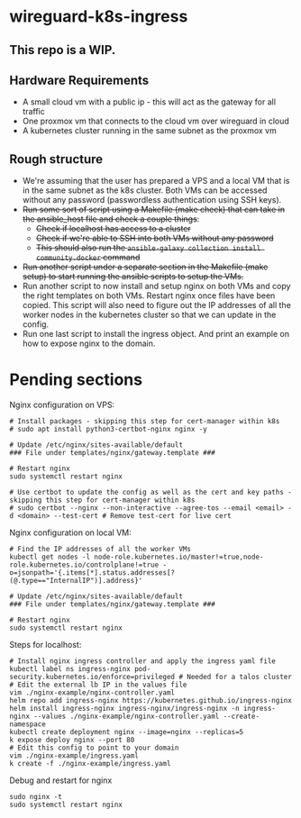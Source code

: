 # wireguard-k8s-ingress

## This repo is a WIP.

## Hardware Requirements

- A small cloud vm with a public ip - this will act as the gateway for all traffic
- One proxmox vm that connects to the cloud vm over wireguard in cloud
- A kubernetes cluster running in the same subnet as the proxmox vm

## Rough structure

- We're assuming that the user has prepared a VPS and a local VM that is in the same subnet as the k8s cluster. Both VMs can be accessed without any password (passwordless authentication using SSH keys).
- ~~Run some sort of script using a Makefile (make check) that can take in the ansible_host file and check a couple things~~:
    - ~~Check if localhost has access to a cluster~~
    - ~~Check if we're able to SSH into both VMs without any password~~
    - ~~This should also run the `ansible-galaxy collection install community.docker` command~~
- ~~Run another script under a separate section in the Makefile (make setup) to start running the ansible scripts to setup the VMs.~~
- Run another script to now install and setup nginx on both VMs and copy the right templates on both VMs. Restart nginx once files have been copied. This script will also need to figure out the IP addresses of all the worker nodes in the kubernetes cluster so that we can update in the config.
- Run one last script to install the ingress object. And print an example on how to expose nginx to the domain.


# Pending sections

Nginx configuration on VPS:

```
# Install packages - skipping this step for cert-manager within k8s
# sudo apt install python3-certbot-nginx nginx -y

# Update /etc/nginx/sites-available/default
### File under templates/nginx/gateway.template ###

# Restart nginx
sudo systemctl restart nginx

# Use certbot to update the config as well as the cert and key paths - skipping this step for cert-manager within k8s
# sudo certbot --nginx --non-interactive --agree-tos --email <email> -d <domain> --test-cert # Remove test-cert for live cert
```

Nginx configuration on local VM:

```
# Find the IP addresses of all the worker VMs
kubectl get nodes -l node-role.kubernetes.io/master!=true,node-role.kubernetes.io/controlplane!=true -o=jsonpath='{.items[*].status.addresses[?(@.type=="InternalIP")].address}'

# Update /etc/nginx/sites-available/default
### File under templates/nginx/gateway.template ###

# Restart nginx
sudo systemctl restart nginx
```

Steps for localhost:

```
# Install nginx ingress controller and apply the ingress yaml file
kubectl label ns ingress-nginx pod-security.kubernetes.io/enforce=privileged # Needed for a talos cluster
# Edit the external lb IP in the values file 
vim ./nginx-example/nginx-controller.yaml
helm repo add ingress-nginx https://kubernetes.github.io/ingress-nginx
helm install ingress-nginx ingress-nginx/ingress-nginx -n ingress-nginx --values ./nginx-example/nginx-controller.yaml --create-namespace
kubectl create deployment nginx --image=nginx --replicas=5
k expose deploy nginx --port 80
# Edit this config to point to your domain
vim ./nginx-example/ingress.yaml
k create -f ./nginx-example/ingress.yaml
```

Debug and restart for nginx

```
sudo nginx -t
sudo systemctl restart nginx
```